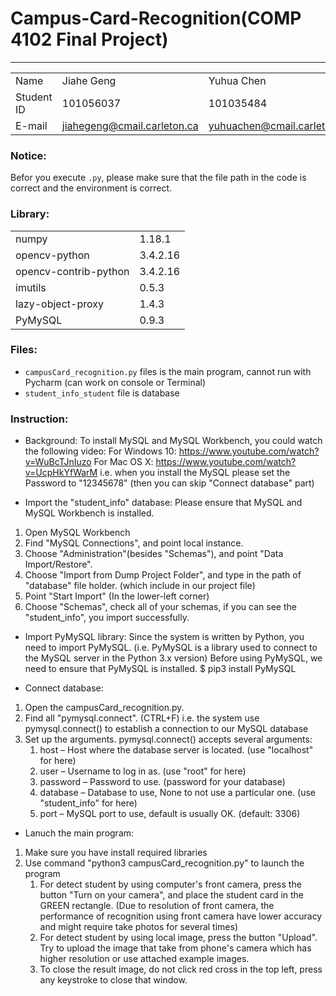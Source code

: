 # Campus-Card-Recognition(COMP 4102 Final Project)

-----------

|||||
|:---|:---|:---|:---|
|Name|Jiahe Geng | Yuhua Chen | Jiacheng Tang|
|Student ID|101056037|101035484|101038546|
|E-mail|jiahegeng@cmail.carleton.ca|yuhuachen@cmail.carleton.ca|jiachengtang@cmail.carleton.ca|

### Notice:
Befor you execute `.py`, please 
make sure that the file path in the code is correct
and the environment is correct. 

### Library:
|||
|:---|:---|
|numpy|1.18.1
|opencv-python|3.4.2.16
|opencv-contrib-python|3.4.2.16
|imutils|0.5.3
|lazy-object-proxy|1.4.3
|PyMySQL|0.9.3


### Files:
* `campusCard_recognition.py` files is the main program, cannot run with Pycharm (can work on console or Terminal)
* `student_info_student` file is database

### Instruction:
- Background:
To install MySQL and MySQL Workbench, you could watch the following video:
For Windows 10: https://www.youtube.com/watch?v=WuBcTJnIuzo
For Mac OS X: https://www.youtube.com/watch?v=UcpHkYfWarM
i.e. when you install the MySQL please set the Password to "12345678" 
(then you can skip "Connect database" part)

- Import the "student_info" database:
Please ensure that MySQL and MySQL Workbench is installed.
1. Open MySQL Workbench
2. Find "MySQL Connections", and point local instance.
3. Choose "Administration"(besides "Schemas"), and point "Data Import/Restore".
4. Choose "Import from Dump Project Folder", and type in the path of "database" file holder. (which include in our project file)
5. Point "Start Import" (In the lower-left corner)
6. Choose "Schemas", check all of your schemas, if you can see the "student_info", you import successfully. 

- Import PyMySQL library:
Since the system is written by Python, you need to import PyMySQL. (i.e. PyMySQL is a library used to connect to the MySQL server in the Python 3.x version)
Before using PyMySQL, we need to ensure that PyMySQL is installed.
	$ pip3 install PyMySQL

- Connect database:
1. Open the campusCard_recognition.py.
2. Find all "pymysql.connect". (CTRL+F)		i.e. the system use pymysql.connect() to establish a connection to our MySQL database
3. Set up the arguments. pymysql.connect() accepts several arguments:
	1. host – Host where the database server is located. (use "localhost" for here)
	2. user – Username to log in as. (use "root" for here)
	3. password – Password to use. (password for your database)
	4. database – Database to use, None to not use a particular one. (use "student_info" for here)
	5. port – MySQL port to use, default is usually OK. (default: 3306)

- Lanuch the main program:
1. Make sure you have install required libraries
2. Use command "python3 campusCard_recognition.py" to launch the program
    1. For detect student by using computer's front camera, press the button "Turn on your camera", and place the student card in the GREEN rectangle.
    (Due to resolution of front camera, the performance of recognition using front camera have lower accuracy and might require take photos for several times)
    2. For detect student by using local image, press the button "Upload". Try to upload the image that take from phone's camera which has higher resolution or use attached example images.
    3. To close the result image, do not click red cross in the top left, press any keystroke to close that window. 
